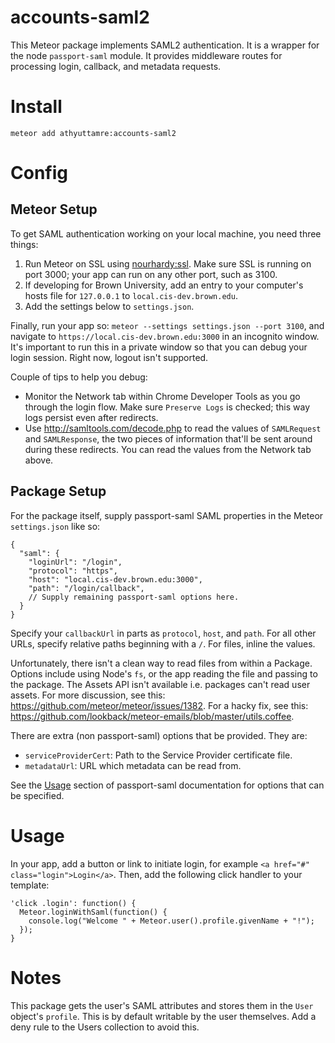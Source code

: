 # accounts-saml2

This Meteor package implements SAML2 authentication. It is a wrapper for the node `passport-saml` module. It provides middleware routes for processing login, callback, and metadata requests.

Install
=======

```
meteor add athyuttamre:accounts-saml2
```

Config
======

## Meteor Setup

To get SAML authentication working on your local machine, you need three things:

1. Run Meteor on SSL using [nourhardy:ssl](https://atmospherejs.com/nourharidy/ssl). Make sure SSL is running on port 3000; your app can run on any other port, such as 3100.
2. If developing for Brown University, add an entry to your computer's hosts file for `127.0.0.1` to `local.cis-dev.brown.edu`.
3. Add the settings below to `settings.json`.

Finally, run your app so: `meteor --settings settings.json --port 3100`, and navigate to `https://local.cis-dev.brown.edu:3000` in an incognito window. It's important to run this in a private window so that you can debug your login session. Right now, logout isn't supported.

Couple of tips to help you debug:
- Monitor the Network tab within Chrome Developer Tools as you go through the login flow. Make sure `Preserve Logs` is checked; this way logs persist even after redirects.
- Use http://samltools.com/decode.php to read the values of `SAMLRequest` and `SAMLResponse`, the two pieces of information that'll be sent around during these redirects. You can read the values from the Network tab above.

## Package Setup

For the package itself, supply passport-saml SAML properties in the Meteor `settings.json` like so:

```
{
  "saml": {
    "loginUrl": "/login",
    "protocol": "https",
    "host": "local.cis-dev.brown.edu:3000",
    "path": "/login/callback",
    // Supply remaining passport-saml options here.
  }
}
```

Specify your `callbackUrl` in parts as `protocol`, `host`, and `path`. For all other URLs, specify relative paths beginning with a `/`. For files, inline the values.

Unfortunately, there isn't a clean way to read files from within a Package. Options include using Node's `fs`,
or the app reading the file and passing to the package. The Assets API isn't available i.e. packages can't read user assets.
For more discussion, see this: https://github.com/meteor/meteor/issues/1382. For a hacky fix, see this: https://github.com/lookback/meteor-emails/blob/master/utils.coffee.

There are extra (non passport-saml) options that be provided. They are:
- `serviceProviderCert`: Path to the Service Provider certificate file.
- `metadataUrl`: URL which metadata can be read from.

See the [Usage](https://github.com/bergie/passport-saml) section of passport-saml documentation for options that can be specified.

Usage
=====

In your app, add a button or link to initiate login, for example `<a href="#" class="login">Login</a>`. Then, add the following click handler to your template:

```
'click .login': function() {
  Meteor.loginWithSaml(function() {
    console.log("Welcome " + Meteor.user().profile.givenName + "!");
  });
}
```

Notes
=====

This package gets the user's SAML attributes and stores them in the `User` object's `profile`. This is by default writable by the user themselves. Add a deny rule to the Users collection to avoid this.
